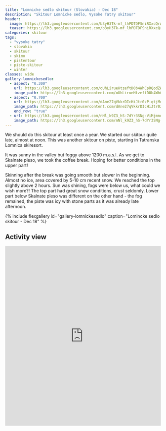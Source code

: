 ```yaml
---
title: "Lomnicke sedlo skitour (Slovakia) - Dec 18"
description: "Skitour Lomnicke sedlo, Vysoke Tatry skitour"
header:
  image: https://lh3.googleusercontent.com/b3yH3Tk-mf_lhPDTDFSniRXxcQrAkkV279gjQiIR2ATTaaw8i68FHvm0jf_-P0S4yaa2voIe9BbzL2WFwbSKKe25lA7qd_M9Cs29FHJDei7ipDfwaAL-HVGSv8Uq-OnXEGVybiDhmtatc2RhXLaTrdBQBn9MQ_237RqX8Pl6Woqt0Fntj6oS5cyXxycH74chr7k-Xw1te1hFugRgtlCcIglmpjJiZO7sxS0SEwDMnkhbxDxscYAN1m-wxc8ChqfU1dxnLevVZnE45kCszv2E4W4M3Zgd1O3d5Vo6CkK7DH4-tHvbuDW9kPA_7y1Mtg96bdXWDVL8-2_mwrhBoIPCAGzZYpe00d0_ml29Yi6KFfzmBhTy46P75-uFx1DRWEzL9rf409XQ81m_Ja86Od8BZ5aT1-La3xAtYMj99dkDLw9lrazH2HVbpxkdOAptGnD62sOMsFbjgiLPyeShXPZRsSzyrLc3bwKxmORiuSUMR3egwVFfd1C6YkZmeyY1jF63V30_srabjZUShe7A4FaejWYgzDrAGMEocpfri9KUXdNZ1l4buY4fVs_RYAfI24qF6NMRuuIa6mQDtIEep-NRzbdl2ZSKl0NL-U28P2FZbqx1qIC8L5PCj-6h2EUh84kgfEmDzO-vWjO073OypW0GvK9B9WV4otUN0Ex2Bzv9nUNdO_E3Mc4fROeom2hWNu_8fZbAWlSPnBPhbk3-TxU=w2056-h1542-no
  teaser: https://lh3.googleusercontent.com/b3yH3Tk-mf_lhPDTDFSniRXxcQrAkkV279gjQiIR2ATTaaw8i68FHvm0jf_-P0S4yaa2voIe9BbzL2WFwbSKKe25lA7qd_M9Cs29FHJDei7ipDfwaAL-HVGSv8Uq-OnXEGVybiDhmtatc2RhXLaTrdBQBn9MQ_237RqX8Pl6Woqt0Fntj6oS5cyXxycH74chr7k-Xw1te1hFugRgtlCcIglmpjJiZO7sxS0SEwDMnkhbxDxscYAN1m-wxc8ChqfU1dxnLevVZnE45kCszv2E4W4M3Zgd1O3d5Vo6CkK7DH4-tHvbuDW9kPA_7y1Mtg96bdXWDVL8-2_mwrhBoIPCAGzZYpe00d0_ml29Yi6KFfzmBhTy46P75-uFx1DRWEzL9rf409XQ81m_Ja86Od8BZ5aT1-La3xAtYMj99dkDLw9lrazH2HVbpxkdOAptGnD62sOMsFbjgiLPyeShXPZRsSzyrLc3bwKxmORiuSUMR3egwVFfd1C6YkZmeyY1jF63V30_srabjZUShe7A4FaejWYgzDrAGMEocpfri9KUXdNZ1l4buY4fVs_RYAfI24qF6NMRuuIa6mQDtIEep-NRzbdl2ZSKl0NL-U28P2FZbqx1qIC8L5PCj-6h2EUh84kgfEmDzO-vWjO073OypW0GvK9B9WV4otUN0Ex2Bzv9nUNdO_E3Mc4fROeom2hWNu_8fZbAWlSPnBPhbk3-TxU=w2056-h1542-no
categories: skitour
tags:
  - "vysoke tatry"
  - slovakia
  - skitour
  - skimo
  - pistentour
  - piste-skitour
  - winter
classes: wide
gallery-lomnickesedlo:
  - aspect: "0.300"
    url: https://lh3.googleusercontent.com/oUhLirueHtzeftD0b4WhCpRQodZWz3PTV5fFyX8mxKYfrYz_RYTsH9r136N7sZHYnpr19ChymZOaXSYeyZHzCn-3UtN_N49F0FkywO_ovQ9SqGdf9M-yflIVOVBQRb6LljcM9tW0EZCoJN0gRIHG0UkVuZfQH3YIB4e46SzLEtrepW8xVQVZ9zIRjn-xuG31GommH2N1IibYxJRSpOp1WHzsgfnTRg5BJNt3rnVEme2SwRoUk5Nox_8ZVcx-0fL_ZDkyN-sJCJaxf2CQd9l9Hwr0ITG1XNwnl2HNsfHJMi5kWIq7Fv8Pwg-gLf63YpBHe0GiFnhGItBzRQB_eAOov5XxJeiGJx0HZuBkUs3zx6yoKD2z50jfTtXVDzu_xnIciUl_lfr3LaMtsI3gEeU1lu6oLkNWZ8az5ZduQVrCzb35NqPj9D3BFnnpg2VrGEdmzFiLWB7B9V9In16OdlG7JOB6FTNwuSbYoX1EqvKY9GdtNsTW7lO6QS58d_I7PBl3z0jnJ79LjRAnwasD1OPXZbMDDeHJXqyctwiGonuAWUh8a11OwLylZRQmL-cRb50LwoTrvRaN81v-yuaVMXgRvwZ2bxoh6OTHWG1up3Xg-j4Gm3qxST33lIhOfz0w8cMY7zlDT1JL-QTTMZjjbEz8Nax4b9teD-7b3XMYPDXBcnTpCsuPdYE-g93vS_JiTVK7-LilliGnSSWCn1iogAQ=w274-h365-no
    image_path: https://lh3.googleusercontent.com/oUhLirueHtzeftD0b4WhCpRQodZWz3PTV5fFyX8mxKYfrYz_RYTsH9r136N7sZHYnpr19ChymZOaXSYeyZHzCn-3UtN_N49F0FkywO_ovQ9SqGdf9M-yflIVOVBQRb6LljcM9tW0EZCoJN0gRIHG0UkVuZfQH3YIB4e46SzLEtrepW8xVQVZ9zIRjn-xuG31GommH2N1IibYxJRSpOp1WHzsgfnTRg5BJNt3rnVEme2SwRoUk5Nox_8ZVcx-0fL_ZDkyN-sJCJaxf2CQd9l9Hwr0ITG1XNwnl2HNsfHJMi5kWIq7Fv8Pwg-gLf63YpBHe0GiFnhGItBzRQB_eAOov5XxJeiGJx0HZuBkUs3zx6yoKD2z50jfTtXVDzu_xnIciUl_lfr3LaMtsI3gEeU1lu6oLkNWZ8az5ZduQVrCzb35NqPj9D3BFnnpg2VrGEdmzFiLWB7B9V9In16OdlG7JOB6FTNwuSbYoX1EqvKY9GdtNsTW7lO6QS58d_I7PBl3z0jnJ79LjRAnwasD1OPXZbMDDeHJXqyctwiGonuAWUh8a11OwLylZRQmL-cRb50LwoTrvRaN81v-yuaVMXgRvwZ2bxoh6OTHWG1up3Xg-j4Gm3qxST33lIhOfz0w8cMY7zlDT1JL-QTTMZjjbEz8Nax4b9teD-7b3XMYPDXBcnTpCsuPdYE-g93vS_JiTVK7-LilliGnSSWCn1iogAQ=w274-h365-no
  - aspect: "0.700"
    url: https://lh3.googleusercontent.com/dAne27qVkkrDIcHiJtr0zP-qtjMesRnRoFLCGtaklakShbyskETAc8hjUiqDpz6ox-uTpt3IHkxFRdHn_6rlzOHIZQUVOuBD6UuE2L3Jo4T4I5AkMIQ4Fw6rXSGa1J9ajce79nTaRF0B0tNc9lura2kMRsl3eh04HzZZePSky0i1hJgZd9pLaimRcPRnm49MTyur7zo8CWLClHNd8OQ_Czv2sz7vyq5y_qqXWcydI6UgJje-1dP94G-TPYk_4O98OVKd_7UguDtBIQp-dsmBpy4IzwrCp7atvHapBKC-69_OTHICSc0Hq1TSAurcLJ5Bl85mx7jOS4kIfS2ykvPxUjePzXp_FFKk0ilC4bSJ3z-B1DhxJFxeSGRC62tFQ0j0w9MrbH5bCpDStdoZtIrffTDxWYtztXVankSll_jLxJvqnOk6BRr6Zs_FWv7ngCsq04O7LuqZXN_YmLhCtCfOm2lgrym444WwdY96hEuUhfrPPLX3NWMjTICL4LdtV_jkDOtDm0rotmUO4rc_ANqMXc3CNcdv2asIvq3RbkgsPjR_h311_QlASDbfL-Wle0Lg8tH8b_I9_qBnGsW6cOgrOQzB2NcjDAVI-fptTOnSLeH-ux5X0_7BIEleuJjXAazzKPEkWAhaPxtpnmirTFM9Pvk9c1QcX-x9GgnJ4C0I9s2bvF-JxVRZdm5VYYQDgKkO1Zunonbw2oy0qU2E2cA=w2056-h1542-no
    image_path: https://lh3.googleusercontent.com/dAne27qVkkrDIcHiJtr0zP-qtjMesRnRoFLCGtaklakShbyskETAc8hjUiqDpz6ox-uTpt3IHkxFRdHn_6rlzOHIZQUVOuBD6UuE2L3Jo4T4I5AkMIQ4Fw6rXSGa1J9ajce79nTaRF0B0tNc9lura2kMRsl3eh04HzZZePSky0i1hJgZd9pLaimRcPRnm49MTyur7zo8CWLClHNd8OQ_Czv2sz7vyq5y_qqXWcydI6UgJje-1dP94G-TPYk_4O98OVKd_7UguDtBIQp-dsmBpy4IzwrCp7atvHapBKC-69_OTHICSc0Hq1TSAurcLJ5Bl85mx7jOS4kIfS2ykvPxUjePzXp_FFKk0ilC4bSJ3z-B1DhxJFxeSGRC62tFQ0j0w9MrbH5bCpDStdoZtIrffTDxWYtztXVankSll_jLxJvqnOk6BRr6Zs_FWv7ngCsq04O7LuqZXN_YmLhCtCfOm2lgrym444WwdY96hEuUhfrPPLX3NWMjTICL4LdtV_jkDOtDm0rotmUO4rc_ANqMXc3CNcdv2asIvq3RbkgsPjR_h311_QlASDbfL-Wle0Lg8tH8b_I9_qBnGsW6cOgrOQzB2NcjDAVI-fptTOnSLeH-ux5X0_7BIEleuJjXAazzKPEkWAhaPxtpnmirTFM9Pvk9c1QcX-x9GgnJ4C0I9s2bvF-JxVRZdm5VYYQDgKkO1Zunonbw2oy0qU2E2cA=w2056-h1542-no
    end_row: "true"
  - url: https://lh3.googleusercontent.com/nNl_k9Z3_hS-7dYr3SNg-ViMjmnqX51ms8t2rZYGRbZLkXlbZxrNjvqZ8WLC1-vV9IbVYAzBQOzXY513_pRpJwkHSnrE0h30KuVVmXjT_RMAFt0pCpTDnLG9lErOyXvtckTS6nEPbudNzY01VhkJQuuJXBWwEaLwhDa4vpMK94Xl-uRkocHVelXoHFa8i3itTDC098zrl68VFDO8FDMeRhHsooA9R6tCc1l8JpSFj1bS2bSjLCdGym8TtK7JCn5mhdSwHV53YIMaPVfAxqAfuwr6E8qMITmaHkdTlBWm73PUVJTO2rDb-sId6y75SCdXR3PJdjD8C3bJomRsr8712LU6_wD9yJhzOzArf-NqW5d36pUkviQRCKnX8gkn6Ny47QkerWP_FSf1SV-HQiH_TYGz6ZgTOvamPcAlVye9tW5qr5jRq79b07eFtG8VVhoajhYYO8lZFTqYem60A09s0Y3iGC7qcjcIYo8lUet1UVID3VAcowNdFN8mvkVuKc4XiEX9einkHPc2_hm9B6mu4PPUngaBJf1zKHNYQvQArSeBhRuEH3Wda8AKFy6tpkliWpx34FYIDnzPsfF3pyj8wZ26N2SWpKNRi-No3PuvOWRXaKaSdYyMtSVN6_EJL6YB36P2wFojxmBHsjLebJ-mJ-lGSKsaxAErIN08zP9AIFr7apB_8P8YrNeE4r_X0hpQLBfXuGpWQc-N9jJ7d_I=w1158-h1542-no
    image_path: https://lh3.googleusercontent.com/nNl_k9Z3_hS-7dYr3SNg-ViMjmnqX51ms8t2rZYGRbZLkXlbZxrNjvqZ8WLC1-vV9IbVYAzBQOzXY513_pRpJwkHSnrE0h30KuVVmXjT_RMAFt0pCpTDnLG9lErOyXvtckTS6nEPbudNzY01VhkJQuuJXBWwEaLwhDa4vpMK94Xl-uRkocHVelXoHFa8i3itTDC098zrl68VFDO8FDMeRhHsooA9R6tCc1l8JpSFj1bS2bSjLCdGym8TtK7JCn5mhdSwHV53YIMaPVfAxqAfuwr6E8qMITmaHkdTlBWm73PUVJTO2rDb-sId6y75SCdXR3PJdjD8C3bJomRsr8712LU6_wD9yJhzOzArf-NqW5d36pUkviQRCKnX8gkn6Ny47QkerWP_FSf1SV-HQiH_TYGz6ZgTOvamPcAlVye9tW5qr5jRq79b07eFtG8VVhoajhYYO8lZFTqYem60A09s0Y3iGC7qcjcIYo8lUet1UVID3VAcowNdFN8mvkVuKc4XiEX9einkHPc2_hm9B6mu4PPUngaBJf1zKHNYQvQArSeBhRuEH3Wda8AKFy6tpkliWpx34FYIDnzPsfF3pyj8wZ26N2SWpKNRi-No3PuvOWRXaKaSdYyMtSVN6_EJL6YB36P2wFojxmBHsjLebJ-mJ-lGSKsaxAErIN08zP9AIFr7apB_8P8YrNeE4r_X0hpQLBfXuGpWQc-N9jJ7d_I=w1158-h1542-no
---
```


We should do this skitour at least once a year. We started our skitour quite late, almost at noon. This was another skitour on piste, starting in Tatranska Lomnica skiresort.

It was sunny in the valley but foggy above 1200 m.a.s.l. As we get to Skalnate pleso, we took the coffee break. Hoping for better conditions in the upper part!

Skinning after the break was going smooth but slower in the beginning. Almost no ice, area covered by 5-10 cm recent snow. We reached the top slightly above 2 hours. Sun was shining, fogs were below us, what could we wish more?! The top part had great snow conditions, crust seldomly. Lower part below Skalnate pleso was different on the other hand - the fog remained, the piste was icy with stone parts as it was already late afternoon.

{% include flexgallery id="gallery-lomnickesedlo" caption="Lomincke sedlo skitour - Dec 18" %}

## Activity view

<iframe src="https://www.komoot.com/tour/53786693/embed?profile=1" width="100%" height="580" frameborder="0" scrolling="no"></iframe>
